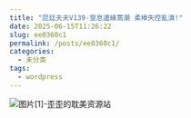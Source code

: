 ```yaml
---
title: "昆廷夫夫V139-窒息邊緣蒿潮 柔棒失控亂濆!"
date: 2025-06-15T11:26:22
slug: ee0360c1
permalink: /posts/ee0360c1/
categories:
  - 未分类
tags:
  - wordpress
---
```


![图片[1]-歪歪的耽美资源站](/images/wp/ee0360c1-d7b81d3d.jpg)
